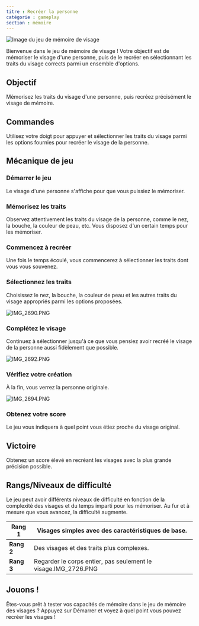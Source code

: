 ```yaml
---
titre : Recréer la personne
catégorie : gameplay
section : mémoire
---
```

![Image du jeu de mémoire de visage](https://help.Studycat.com/hc/article_attachments/34824961331481)

Bienvenue dans le jeu de mémoire de visage ! Votre objectif est de mémoriser le visage d'une personne, puis de le recréer en sélectionnant les traits du visage corrects parmi un ensemble d'options.

## Objectif

Mémorisez les traits du visage d'une personne, puis recréez précisément le visage de mémoire.

## Commandes

Utilisez votre doigt pour appuyer et sélectionner les traits du visage parmi les options fournies pour recréer le visage de la personne.

## Mécanique de jeu

### Démarrer le jeu

Le visage d'une personne s'affiche pour que vous puissiez le mémoriser.

### Mémorisez les traits

Observez attentivement les traits du visage de la personne, comme le nez, la bouche, la couleur de peau, etc. Vous disposez d'un certain temps pour les mémoriser.

### Commencez à recréer

Une fois le temps écoulé, vous commencerez à sélectionner les traits dont vous vous souvenez.

### Sélectionnez les traits

Choisissez le nez, la bouche, la couleur de peau et les autres traits du visage appropriés parmi les options proposées.

![IMG_2690.PNG](https://help.Studycat.com/hc/article_attachments/34824961340697)

### Complétez le visage

Continuez à sélectionner jusqu'à ce que vous pensiez avoir recréé le visage de la personne aussi fidèlement que possible.

![IMG_2692.PNG](https://help.Studycat.com/hc/article_attachments/34824961345177)

### Vérifiez votre création

À la fin, vous verrez la personne originale.

![IMG_2694.PNG](https://help.Studycat.com/hc/article_attachments/34824961349017)

### Obtenez votre score

Le jeu vous indiquera à quel point vous étiez proche du visage original.

## Victoire

Obtenez un score élevé en recréant les visages avec la plus grande précision possible.

## Rangs/Niveaux de difficulté

Le jeu peut avoir différents niveaux de difficulté en fonction de la complexité des visages et du temps imparti pour les mémoriser. Au fur et à mesure que vous avancez, la difficulté augmente.

| **Rang 1** | Visages simples avec des caractéristiques de base. |
| --- | --- |
| **Rang 2** | Des visages et des traits plus complexes. |
| **Rang 3** | Regarder le corps entier, pas seulement le visage.IMG_2726.PNG |

## Jouons !

Êtes-vous prêt à tester vos capacités de mémoire dans le jeu de mémoire des visages ? Appuyez sur Démarrer et voyez à quel point vous pouvez recréer les visages !